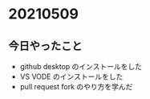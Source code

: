 # 20210509

## 今日やったこと

- github desktop のインストールをした
- VS VODE のインストールをした
- pull request fork のやり方を学んだ
